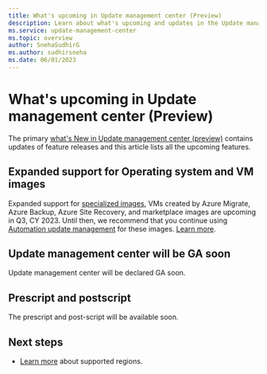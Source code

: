 ```yaml
---
title: What's upcoming in Update management center (Preview)
description: Learn about what's upcoming and updates in the Update management center (Preview) service.
ms.service: update-management-center
ms.topic: overview
author: SnehaSudhirG
ms.author: sudhirsneha
ms.date: 06/01/2023
---
```


# What's upcoming in Update management center (Preview)

The primary [what's New in Update management center (preview)](whats-new.md) contains updates of feature releases and this article lists all the upcoming features.

## Expanded support for Operating system and VM images
 
Expanded support for [specialized images](../virtual-machines/linux/imaging.md#specialized-images), VMs created by Azure Migrate, Azure Backup, Azure Site Recovery, and marketplace images are upcoming in Q3, CY 2023. Until then, we recommend that you continue using [Automation update management](../automation/update-management/overview.md) for these images. [Learn more](support-matrix.md#supported-operating-systems).

## Update management center will be GA soon

Update management center will be declared GA soon.

## Prescript and postscript 

The prescript and post-script will be available soon.

## Next steps

- [Learn more](support-matrix.md) about supported regions.